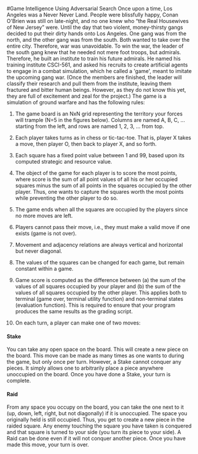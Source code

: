 #Game Intelligence Using Adversarial Search
Once upon a time, Los Angeles was a Never Never Land. People were blissfully happy, Conan O'Brien was still on late-night, and no one knew who “the Real Housewives of New Jersey” were. Until the day that two violent, money-thirsty gangs decided to put their dirty hands onto Los Angeles.
One gang was from the north, and the other gang was from the south. Both wanted to take over the entire city. Therefore, war was unavoidable. To win the war, the leader of the south gang knew that he needed not mere foot troops, but admirals. Therefore, he built an institute to train his future admirals. He named his training institute CSCI-561, and asked his recruits to create artificial agents to engage in a combat simulation, which he called a 'game', meant to imitate the upcoming gang war.
(Once the members are finished, the leader will classify their research and pull them from the institute, leaving them fractured and bitter human beings. However, as they do not know this yet, they are full of excitement and zeal for the project.)
The game is a simulation of ground warfare and has the following rules:

1. The game board is an NxN grid representing the territory your forces will trample (N=5 in the figures below). Columns are named A, B, C, ... starting from the left, and rows are named 1, 2, 3, ... from top.

2. Each player takes turns as in chess or tic-tac-toe. That is, player X takes a move, then player O, then back to player X, and so forth.

3. Each square has a fixed point value between 1 and 99, based upon its computed strategic and resource value.

4. The object of the game for each player is to score the most points, where score is the sum of all point values of all his or her occupied squares minus the sum of all points in the squares occupied by the other player. Thus, one wants to capture the squares worth the most points while preventing the other player to do so.

5. The game ends when all the squares are occupied by the players since no more moves are left.

6. Players cannot pass their move, i.e., they must make a valid move if one exists (game is not over).

7. Movement and adjacency relations are always vertical and horizontal but never diagonal.

8. The values of the squares can be changed for each game, but remain constant within a game.

9. Game score is computed as the difference between (a) the sum of the values of all squares occupied by your player and (b) the sum of the values of all squares occupied by the other player. This applies both to terminal (game over, terminal utility function) and non-terminal states (evaluation function). This is required to ensure that your program produces the same results as the grading script.

10. On each turn, a player can make one of two moves:

#### Stake  
You can take any open space on the board. This will create a new piece on the board. This move can be made as many times as one wants to during the game, but only once per turn. However, a Stake cannot conquer any pieces. It simply allows one to arbitrarily place a piece anywhere unoccupied on the board. Once you have done a Stake, your turn is complete.

#### Raid
From any space you occupy on the board, you can take the one next to it (up, down, left, right, but not diagonally) if it is unoccupied. The space you originally held is still occupied. Thus, you get to create a new piece in the raided square. Any enemy touching the square you have taken is conquered and that square is turned to your side (you turn its piece to your side). A Raid can be done even if it will not conquer another piece. Once you have made this move, your turn is over.
